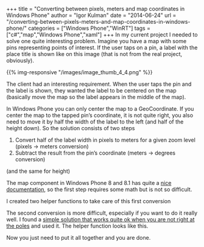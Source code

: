 +++
title = "Converting between pixels, meters and map coordinates in Windows Phone"
author = "Igor Kulman"
date = "2014-06-24"
url = "/converting-between-pixels-meters-and-map-coordinates-in-windows-phone/"
categories = ["Windows Phone","WinRT"]
tags = ["c#","map","Windows Phone","xaml"]
+++
In my current project I needed to solve one quite interesting problem. Imagine you have a map with some pins representing points of interest. If the user taps on a pin, a label with the place title is shown like on this image (that is not from the real project, obviously).

{{% img-responsive "/images/image_thumb_4_4.png" %}}

The client had an interesting requirement. When the user taps the pin and the label is shown, they wanted the label to be centered on the map (basically move the map so the label appears in the middle of the map).

<!--more-->

In Windows Phone you can only center the map to a GeoCoordinate. If you center the map to the tapped pin&#8217;s coordinate, it is not quite right, you also need to move it by half the width of the label to the left (and half of the height down). So the solution consists of two steps

  1. Convert half of the label width in pixels to meters for a given zoom level (pixels -> meters conversion)
  2. Subtract the result from the pin&#8217;s coordinate (meters -> degrees conversion)

(and the same for height)

The map component in Windows Phone 8 and 8.1 has quite a [nice documentation][2], so the first step requires some math but is not so difficult.

I created two helper functions to take care of this first conversion

<div data-gist="9fa0a229b9c2db57a172" data-file="meters.cs"></div>

The second conversion is more difficult, especially if you want to do it really well. I found a [simple solution that works quite ok when you are not right at the poles][3] and used it. The helper function looks like this.

<div data-gist="9fa0a229b9c2db57a172" data-file="coords.cs"></div>

Now you just need to put it all together and you are done.

 [1]: http://www.windowsphonegeek.com/upload/articles/image_thumb_4_4.png
 [2]: http://msdn.microsoft.com/en-us/library/aa940990.aspx
 [3]: https://gis.stackexchange.com/questions/2951/algorithm-for-offsetting-a-latitude-longitude-by-some-amount-of-meters
